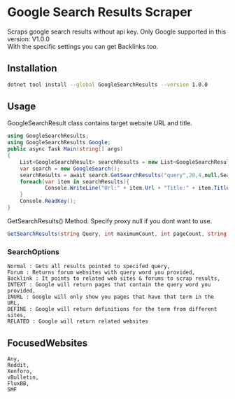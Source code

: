 # Google Search Results Scraper

Scraps google search results without api key. Only Google supported in this version: V1.0.0 <br>
With the specific settings you can get Backlinks too. 

## Installation

```bash
dotnet tool install --global GoogleSearchResults --version 1.0.0
```
## Usage
GoogleSearchResult class contains target website URL and title.
```csharp 
using GoogleSearchResults;
using GoogleSearchResults.Google;
public async Task Main(string[] args)
{
    List<GoogleSearchResult> searchResults = new List<GoogleSearchResult>();
    var search = new GoogleSearch();
    searchResults = await search.GetSearchResults("query",20,4,null,SearchOptions.Backlink, FocusedWebsites.Xenforo);
    foreach(var item in searchResults){
            Console.WriteLine("Url:" + item.Url + "Title:" + item.Title);
    }
    Console.ReadKey();
}
```
GetSearchResults() Method. Specify proxy null if you dont want to use.
```csharp
GetSearchResults(string Query, int maximumCount, int pageCount, string? proxy = null, SearchOptions searchOptions = SearchOptions.Normal, FocusedWebsites websites = FocusedWebsites.Any)
```
### SearchOptions
    Normal : Gets all results pointed to specifed query,
    Forum : Returns forum websites with query word you provided,
    Backlink : It points to related web sites & forums to scrap results,
    INTEXT : Google will return pages that contain the query word you provided,
    INURL : Google will only show you pages that have that term in the URL,
    DEFINE : Google will return definitions for the term from different sites,
    RELATED : Google will return related websites

## FocusedWebsites
    Any,
    Reddit,
    Xenforo,
    vBulletin,
    FluxBB,
    SMF

